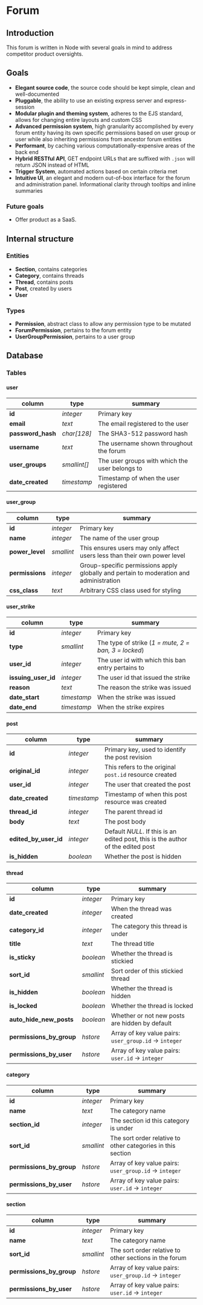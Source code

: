 # Forum

## Introduction
This forum is written in Node with several goals in mind to address competitor product oversights.

## Goals
- **Elegant source code**, the source code should be kept simple, clean and well-documented
- **Pluggable**, the ability to use an existing express server and express-session
- **Modular plugin and theming system**, adheres to the EJS standard, allows for changing entire layouts and custom CSS
- **Advanced permission system**, high granularity accomplished by every forum entity having its own specific permissions based on user group or user while also inheriting permissions from ancestor forum entities
- **Performant**, by caching various computationally-expensive areas of the back end
- **Hybrid RESTful API**, GET endpoint URLs that are suffixed with `.json` will return JSON instead of HTML
- **Trigger System**, automated actions based on certain criteria met
- **Intuitive UI**, an elegant and modern out-of-box interface for the forum and administration panel. Informational clarity through tooltips and inline summaries
### Future goals
- Offer product as a SaaS.

## Internal structure
### Entities
- **Section**, contains categories
- **Category**, contains threads
- **Thread**, contains posts
- **Post**, created by users
- **User**

### Types
- **Permission**, abstract class to allow any permission type to be mutated
- **ForumPermission**, pertains to the forum entity
- **UserGroupPermission**, pertains to a user group

## Database 
### Tables
#### user
| column | type | summary |
| ------ | ---- | ------- |
| **id** | *integer* | Primary key
| **email** | *text* | The email registered to the user
| **password_hash** | *char[128]* | The SHA3-512 password hash
| **username** | *text* | The username shown throughout the forum
| **user_groups** | *smallint[]* | The user groups with which the user belongs to
| **date_created** | *timestamp* | Timestamp of when the user registered

#### user_group
| column | type | summary |
| ------ | ---- | ------- |
| **id** | *integer* | Primary key
| **name** | *integer* | The name of the user group
| **power_level** | *smallint* | This ensures users may only affect users less than their own power level
| **permissions** | *integer* | Group-specific permissions apply globally and pertain to moderation and administration
| **css_class** | *text* | Arbitrary CSS class used for styling

#### user_strike
| column | type | summary |
| ------ | ---- | ------- |
| **id** | *integer* | Primary key
| **type** | *smallint* | The type of strike (*1 = mute, 2 = ban, 3 = locked*)
| **user_id** | *integer* | The user id with which this ban entry pertains to
| **issuing_user_id** | *integer* | The user id that issued the strike
| **reason** | *text* | The reason the strike was issued
| **date_start** | *timestamp* | When the strike was issued
| **date_end** | *timestamp* | When the strike expires

#### post
| column | type | summary |
| ------ | ---- | ------- |
| **id** | *integer* | Primary key, used to identify the post revision
| **original_id** | *integer* | This refers to the original `post.id` resource created
| **user_id** | *integer* | The user that created the post
| **date_created** | *timestamp* | Timestamp of when this post resource was created
| **thread_id** | *integer* | The parent thread id
| **body** | *text* | The post body
| **edited_by_user_id** | *integer* | Default *NULL*. If this is an edited post, this is the author of the edited post
| **is_hidden** | *boolean* | Whether the post is hidden

#### thread
| column | type | summary |
| ------ | ---- | ------- |
| **id** | *integer* | Primary key
| **date_created** | *integer* | When the thread was created
| **category_id** | *integer* | The category this thread is under
| **title** | *text* | The thread title
| **is_sticky** | *boolean* | Whether the thread is stickied
| **sort_id** | *smallint* | Sort order of this stickied thread
| **is_hidden** | *boolean* | Whether the thread is hidden
| **is_locked** | *boolean* | Whether the thread is locked
| **auto_hide_new_posts** | *boolean* | Whether or not new posts are hidden by default
| **permissions_by_group** | *hstore* | Array of key value pairs: `user_group.id` -> `integer`
| **permissions_by_user** | *hstore* | Array of key value pairs: `user.id` -> `integer`

#### category
| column | type | summary |
| ------ | ---- | ------- |
| **id** | *integer* | Primary key
| **name** | *text* | The category name
| **section_id** | *integer* | The section id this category is under
| **sort_id** | *smallint* | The sort order relative to other categories in this section
| **permissions_by_group** | *hstore* | Array of key value pairs: `user_group.id` -> `integer`
| **permissions_by_user** | *hstore* | Array of key value pairs: `user.id` -> `integer`

#### section
| column | type | summary |
| ------ | ---- | ------- |
| **id** | *integer* | Primary key
| **name** | *text* | The category name
| **sort_id** | *smallint* | The sort order relative to other sections in the forum
| **permissions_by_group** | *hstore* | Array of key value pairs: `user_group.id` -> `integer`
| **permissions_by_user** | *hstore* | Array of key value pairs: `user.id` -> `integer`